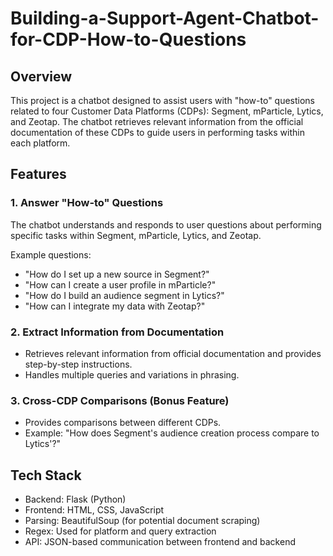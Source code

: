 # Building-a-Support-Agent-Chatbot-for-CDP-How-to-Questions
## Overview

This project is a chatbot designed to assist users with "how-to" questions related to four Customer Data Platforms (CDPs): Segment, mParticle, Lytics, and Zeotap. The chatbot retrieves relevant information from the official documentation of these CDPs to guide users in performing tasks within each platform.

## Features

### 1. Answer "How-to" Questions

The chatbot understands and responds to user questions about performing specific tasks within Segment, mParticle, Lytics, and Zeotap.

Example questions:
- "How do I set up a new source in Segment?"
- "How can I create a user profile in mParticle?"
- "How do I build an audience segment in Lytics?"
- "How can I integrate my data with Zeotap?"

### 2. Extract Information from Documentation

- Retrieves relevant information from official documentation and provides step-by-step instructions.
- Handles multiple queries and variations in phrasing.

### 3. Cross-CDP Comparisons (Bonus Feature)

- Provides comparisons between different CDPs.
- Example: "How does Segment's audience creation process compare to Lytics'?"

## Tech Stack

- Backend: Flask (Python)
- Frontend: HTML, CSS, JavaScript
- Parsing: BeautifulSoup (for potential document scraping)
- Regex: Used for platform and query extraction
- API: JSON-based communication between frontend and backend
